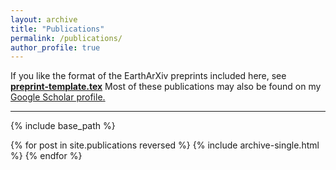 ```yaml
---
layout: archive
title: "Publications"
permalink: /publications/
author_profile: true
---
```

If you like the format of the EarthArXiv preprints included here, see **[preprint-template.tex](https://github.com/brenhinkeller/preprint-template.tex)**
Most of these publications may also be found on my <u><a href="https://scholar.google.com/citations?user=NZVGPiwAAAAJ&hl=en&oi=ao">Google Scholar profile</a>.</u>

---
{% include base_path %}

{% for post in site.publications reversed %}
  {% include archive-single.html %}
{% endfor %}


